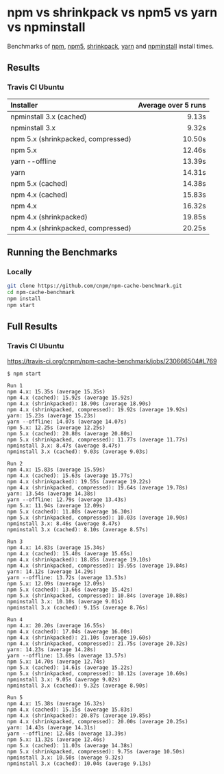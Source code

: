 # npm vs shrinkpack vs npm5 vs yarn vs npminstall

Benchmarks of [npm][1], [npm5][2], [shrinkpack][3], [yarn][4] and [npminstall][5] install times.

## Results

### Travis CI Ubuntu

| Installer | Average over 5 runs |
|:--|--:|
| npminstall 3.x (cached) | 9.13s |
| npminstall 3.x | 9.32s |
| npm 5.x (shrinkpacked, compressed) | 10.50s |
| npm 5.x | 12.46s |
| yarn --offline | 13.39s |
| yarn | 14.31s |
| npm 5.x (cached) | 14.38s |
| npm 4.x (cached) | 15.83s |
| npm 4.x | 16.32s |
| npm 4.x (shrinkpacked) | 19.85s |
| npm 4.x (shrinkpacked, compressed) | 20.25s |

## Running the Benchmarks

### Locally

```bash
git clone https://github.com/cnpm/npm-cache-benchmark.git
cd npm-cache-benchmark
npm install
npm start
```

## Full Results

### Travis CI Ubuntu

https://travis-ci.org/cnpm/npm-cache-benchmark/jobs/230666504#L769

```
$ npm start

Run 1
npm 4.x: 15.35s (average 15.35s)
npm 4.x (cached): 15.92s (average 15.92s)
npm 4.x (shrinkpacked): 18.90s (average 18.90s)
npm 4.x (shrinkpacked, compressed): 19.92s (average 19.92s)
yarn: 15.23s (average 15.23s)
yarn --offline: 14.07s (average 14.07s)
npm 5.x: 12.25s (average 12.25s)
npm 5.x (cached): 20.80s (average 20.80s)
npm 5.x (shrinkpacked, compressed): 11.77s (average 11.77s)
npminstall 3.x: 8.47s (average 8.47s)
npminstall 3.x (cached): 9.03s (average 9.03s)

Run 2
npm 4.x: 15.83s (average 15.59s)
npm 4.x (cached): 15.63s (average 15.77s)
npm 4.x (shrinkpacked): 19.55s (average 19.22s)
npm 4.x (shrinkpacked, compressed): 19.64s (average 19.78s)
yarn: 13.54s (average 14.38s)
yarn --offline: 12.79s (average 13.43s)
npm 5.x: 11.94s (average 12.09s)
npm 5.x (cached): 11.80s (average 16.30s)
npm 5.x (shrinkpacked, compressed): 10.03s (average 10.90s)
npminstall 3.x: 8.46s (average 8.47s)
npminstall 3.x (cached): 8.10s (average 8.57s)

Run 3
npm 4.x: 14.83s (average 15.34s)
npm 4.x (cached): 15.40s (average 15.65s)
npm 4.x (shrinkpacked): 18.85s (average 19.10s)
npm 4.x (shrinkpacked, compressed): 19.95s (average 19.84s)
yarn: 14.12s (average 14.29s)
yarn --offline: 13.72s (average 13.53s)
npm 5.x: 12.09s (average 12.09s)
npm 5.x (cached): 13.66s (average 15.42s)
npm 5.x (shrinkpacked, compressed): 10.84s (average 10.88s)
npminstall 3.x: 10.10s (average 9.01s)
npminstall 3.x (cached): 9.15s (average 8.76s)

Run 4
npm 4.x: 20.20s (average 16.55s)
npm 4.x (cached): 17.04s (average 16.00s)
npm 4.x (shrinkpacked): 21.10s (average 19.60s)
npm 4.x (shrinkpacked, compressed): 21.75s (average 20.32s)
yarn: 14.23s (average 14.28s)
yarn --offline: 13.69s (average 13.57s)
npm 5.x: 14.70s (average 12.74s)
npm 5.x (cached): 14.61s (average 15.22s)
npm 5.x (shrinkpacked, compressed): 10.12s (average 10.69s)
npminstall 3.x: 9.05s (average 9.02s)
npminstall 3.x (cached): 9.32s (average 8.90s)

Run 5
npm 4.x: 15.38s (average 16.32s)
npm 4.x (cached): 15.15s (average 15.83s)
npm 4.x (shrinkpacked): 20.87s (average 19.85s)
npm 4.x (shrinkpacked, compressed): 20.00s (average 20.25s)
yarn: 14.43s (average 14.31s)
yarn --offline: 12.68s (average 13.39s)
npm 5.x: 11.32s (average 12.46s)
npm 5.x (cached): 11.03s (average 14.38s)
npm 5.x (shrinkpacked, compressed): 9.75s (average 10.50s)
npminstall 3.x: 10.50s (average 9.32s)
npminstall 3.x (cached): 10.04s (average 9.13s)
```

<!-- links -->
[1]: https://www.npmjs.com
[2]: https://www.npmjs.com/package/npm5
[3]: https://github.com/JamieMason/shrinkpack
[4]: https://github.com/yarnpkg/yarn
[5]: https://github.com/cnpm/npminstall
